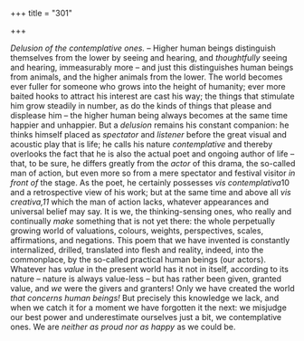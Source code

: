 +++
title = "301"

+++

*Delusion of the contemplative ones.* – Higher human beings distinguish themselves from the lower by seeing and hearing, and *thoughtfully* seeing and hearing, immeasurably more – and just this distinguishes human beings from animals, and the higher animals from the lower. The world becomes ever fuller for someone who grows into the height of humanity; ever more baited hooks to attract his interest are cast his way; the things that stimulate him grow steadily in number, as do the kinds of things that please and displease him – the higher human being always becomes at the same time happier and unhappier. But a *delusion* remains his constant companion: he thinks himself placed as *spectator* and *listener* before the great visual and acoustic play that is life; he calls his nature *contemplative* and thereby overlooks the fact that he is also the actual poet and ongoing author of life – that, to be sure, he differs greatly from the *actor* of this drama, the so-called man of action, but even more so from a mere spectator and festival visitor *in front of* the stage. As the poet, he certainly possesses *vis contemplativa*10 and a retrospective view of his work; but at the same time and above all *vis creativa,11* which the man of action lacks, whatever appearances and universal belief may say. It is we, the thinking-sensing ones, who really and continually *make* something that is not yet there: the whole perpetually growing world of valuations, colours, weights, perspectives, scales, affirmations, and negations. This poem that we have invented is constantly internalized, drilled, translated into flesh and reality, indeed, into the commonplace, by the so-called practical human beings \(our actors\). Whatever has *value* in the present world has it not in itself, according to its nature – nature is always value-less – but has rather been given, granted value, and *we* were the givers and granters\! Only we have created the world *that concerns human beings\!* But precisely this knowledge we lack, and when we catch it for a moment we have forgotten it the next: we misjudge our best power and underestimate ourselves just a bit, we contemplative ones. We are *neither as proud nor as happy* as we could be.


